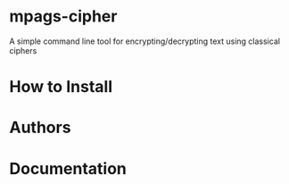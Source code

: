 # mpags-cipher
A simple command line tool for encrypting/decrypting text using classical ciphers


# How to Install

# Authors

# Documentation 